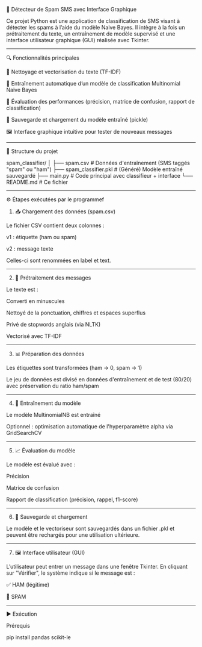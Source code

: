 📩 Détecteur de Spam SMS avec Interface Graphique

Ce projet Python est une application de classification de SMS visant à détecter les spams à l’aide du modèle Naive Bayes.
Il intègre à la fois un prétraitement du texte, un entraînement de modèle supervisé et une interface utilisateur graphique (GUI) réalisée avec Tkinter.


---

🔍 Fonctionnalités principales

🧹 Nettoyage et vectorisation du texte (TF-IDF)

🧠 Entraînement automatique d’un modèle de classification Multinomial Naive Bayes

🧪 Évaluation des performances (précision, matrice de confusion, rapport de classification)

📂 Sauvegarde et chargement du modèle entraîné (pickle)

🖼 Interface graphique intuitive pour tester de nouveaux messages



---

📁 Structure du projet

spam_classifier/
│
├── spam.csv                    # Données d'entraînement (SMS taggés "spam" ou "ham")
├── spam_classifier.pkl         # (Généré) Modèle entraîné sauvegardé
├── main.py                     # Code principal avec classifieur + interface
└── README.md                   # Ce fichier


---

⚙ Étapes exécutées par le programmef

1. 📥 Chargement des données (spam.csv)

Le fichier CSV contient deux colonnes :

v1 : étiquette (ham ou spam)

v2 : message texte


Celles-ci sont renommées en label et text.


---

2. 🧹 Prétraitement des messages

Le texte est :

Converti en minuscules

Nettoyé de la ponctuation, chiffres et espaces superflus

Privé de stopwords anglais (via NLTK)

Vectorisé avec TF-IDF



---

3. 📊 Préparation des données

Les étiquettes sont transformées (ham → 0, spam → 1)

Le jeu de données est divisé en données d'entraînement et de test (80/20) avec préservation du ratio ham/spam



---

4. 🧠 Entraînement du modèle

Le modèle MultinomialNB est entraîné

Optionnel : optimisation automatique de l'hyperparamètre alpha via GridSearchCV



---

5. 📈 Évaluation du modèle

Le modèle est évalué avec :

Précision

Matrice de confusion

Rapport de classification (précision, rappel, f1-score)



---

6. 📂 Sauvegarde et chargement

Le modèle et le vectoriseur sont sauvegardés dans un fichier .pkl et peuvent être rechargés pour une utilisation ultérieure.


---

7. 🖼 Interface utilisateur (GUI)

L’utilisateur peut entrer un message dans une fenêtre Tkinter. En cliquant sur "Vérifier", le système indique si le message est :

✅ HAM (légitime)

🚨 SPAM



---

▶ Exécution

Prérequis

pip install pandas scikit-le